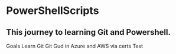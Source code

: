 # PowerShellScripts

## This journey to learning Git and Powershell.
Goals
Learn Git
Git Gud in Azure and AWS via certs
Test
